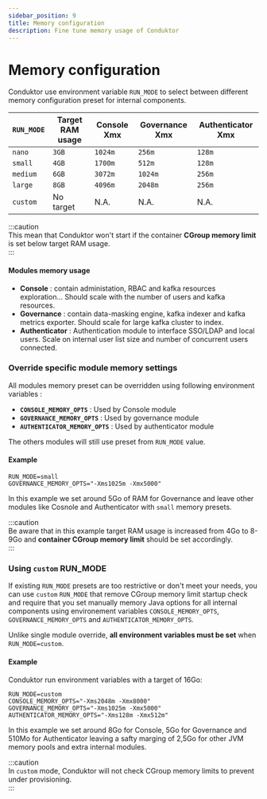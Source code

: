 ```yaml
---
sidebar_position: 9
title: Memory configuration
description: Fine tune memory usage of Conduktor
---
```


# Memory configuration

Conduktor use environment variable `RUN_MODE` to select between different memory configuration preset for internal components. 

| `RUN_MODE` | Target RAM usage   | Console Xmx | Governance Xmx | Authenticator Xmx |
| ---------- | ------------------ |------------ | -------------- | ----------------- |
| `nano`     | `3GB`              | `1024m`     | `256m`         | `128m`            |
| `small`    | `4GB`              | `1700m`     | `512m`         | `128m`            |
| `medium`   | `6GB`              | `3072m`     | `1024m`        | `256m`            |
| `large`    | `8GB`              | `4096m`     | `2048m`        | `256m`            |
| `custom`   | No target          | N.A.        | N.A.           | N.A.              |

:::caution   
This mean that Conduktor won't start if the container **CGroup memory limit** is set below target RAM usage.   
:::

#### Modules memory usage
- **Console** : contain administation, RBAC and kafka resources exploration... Should scale with the number of users and kafka resources. 
- **Governance** : contain data-masking engine, kafka indexer and kafka metrics exporter. Should scale for large kafka cluster to index.
- **Authenticator** : Authentication module to interface SSO/LDAP and local users. Scale on internal user list size and number of concurrent users connected.

### Override specific module memory settings

All modules memory preset can be overridden using following environment variables :

- **`CONSOLE_MEMORY_OPTS`** : Used by Console module
- **`GOVERNANCE_MEMORY_OPTS`** : Used by governance  module
- **`AUTHENTICATOR_MEMORY_OPTS`** : Used by authenticator module

The others modules will still use preset from `RUN_MODE` value.

#### Example

```
RUN_MODE=small
GOVERNANCE_MEMORY_OPTS="-Xms1025m -Xmx5000"
``` 
In this example we set around 5Go of RAM for Governance and leave other modules like Cosnole and Authenticator with `small` memory presets. 

:::caution   
Be aware that in this example target RAM usage is increased from 4Go to 8-9Go and **container CGroup memory limit** should be set accordingly.   
:::

### Using `custom` RUN_MODE

If existing `RUN_MODE` presets are too restrictive or don't meet your needs, you can use `custom` `RUN_MODE` that remove CGroup memory limit startup check and require that you set manually memory Java options for all internal components using environement variables `CONSOLE_MEMORY_OPTS`, `GOVERNANCE_MEMORY_OPTS` and `AUTHENTICATOR_MEMORY_OPTS`.  

Unlike single module override, **all environment variables must be set** when `RUN_MODE=custom`.


#### Example
Conduktor run environment variables with a target of 16Go: 

```
RUN_MODE=custom
CONSOLE_MEMORY_OPTS="-Xms2048m -Xmx8000"
GOVERNANCE_MEMORY_OPTS="-Xms1025m -Xmx5000"
AUTHENTICATOR_MEMORY_OPTS="-Xms128m -Xmx512m"
``` 
In this example we set around 8Go for Console, 5Go for Governance and 510Mo for Authenticator leaving a safty marging of 2,5Go for other JVM memory pools and extra internal modules.


:::caution     
In `custom` mode, Conduktor will not check CGroup memory limits to prevent under provisioning.   
:::